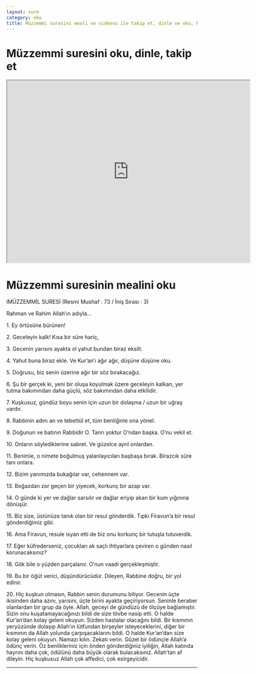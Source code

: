 ```yaml
---
layout: sure
category: oku
title: Müzzemmi suresini meali ve videosu ile takip et, dinle ve oku, Müzzemmi dinle, Müzzemmi meali.
---
```


<div class="container">
  <div class="row">
    <div class="col-lg-12">
      <h1>Müzzemmi suresini oku, dinle, takip et</h1>
      <div class="div-youtube-embed">
        <iframe width="640" height="480" src="https://www.youtube.com/embed/http://">frameborder="0" allowfullscreen></iframe>
      </div>
    </div>
  </div>

  <div class="row">
    <div class="col-lg-12">
      <h1>Müzzemmi suresinin mealini oku</h1>
      <div><p></p><p></p><p>lMÜZZEMMİL SURESİ (Resmi Mushaf : 73 / İniş Sırası : 3)</p><p>Rahman ve Rahim Allah’ın adıyla…</p><p></p><p></p><p>1. Ey örtüsüne bürünen!</p><p></p><p></p><p>2. Geceleyin kalk! Kısa bir süre hariç,</p><p></p><p></p><p>3. Gecenin yarısını ayakta ol yahut bundan biraz eksilt.</p><p></p><p></p><p>4. Yahut buna biraz ekle. Ve Kur’an’ı ağır ağır, düşüne düşüne oku.</p><p></p><p></p><p>5. Doğrusu, biz senin üzerine ağır bir söz bırakacağız.</p><p></p><p></p><p>6. Şu bir gerçek ki, yeni bir oluşa koyulmak üzere geceleyin kalkan, yer tutma bakımından daha güçlü, söz bakımından daha etkilidir.</p><p></p><p></p><p>7. Kuşkusuz, gündüz boyu senin için uzun bir dolaşma / uzun bir uğraş vardır.</p><p></p><p></p><p>8. Rabbinin adını an ve tebettül et, tüm benliğinle ona yönel.</p><p></p><p></p><p>9. Doğunun ve batının Rabbidir O. Tanrı yoktur O’ndan başka. O’nu vekil et.</p><p></p><p></p><p>10. Onların söylediklerine sabret. Ve güzelce ayrıl onlardan.</p><p></p><p></p><p>11. Benimle, o nimete boğulmuş yalanlayıcıları başbaşa bırak. Birazcık süre tanı onlara.</p><p></p><p></p><p>12. Bizim yanımızda bukağılar var, cehennem var.</p><p></p><p></p><p>13. Boğazdan zor geçen bir yiyecek, korkunç bir azap var.</p><p></p><p></p><p>14. O günde ki yer ve dağlar sarsılır ve dağlar eriyip akan bir kum yığınına dönüşür.</p><p></p><p></p><p>15. Biz size, üstünüze tanık olan bir resul gönderdik. Tıpkı Firavun’a bir resul gönderdiğimiz gibi.</p><p></p><p></p><p>16. Ama Firavun, resule isyan etti de biz onu korkunç bir tutuşla tutuverdik.</p><p></p><p></p><p>17. Eğer küfrederseniz, çocukları ak saçlı ihtiyarlara çeviren o günden nasıl korunacaksınız?</p><p></p><p></p><p>18. Gök bile o yüzden parçalanır. O’nun vaadi gerçekleşmiştir.</p><p></p><p></p><p>19. Bu bir öğüt verici, düşündürücüdür. Dileyen, Rabbine doğru, bir yol edinir.</p><p></p><p></p><p>20. Hiç kuşkun olmasın, Rabbin senin durumunu biliyor. Gecenin üçte ikisinden daha azını, yarısını, üçte birini ayakta geçiriyorsun. Seninle beraber olanlardan bir grup da öyle. Allah, geceyi de gündüzü de ölçüye bağlamıştır. Sizin onu kuşatamayacağınızı bildi de size tövbe nasip etti. O halde Kur’an’dan kolay geleni okuyun. Sizden hastalar olacağını bildi. Bir kısmının yeryüzünde dolaşıp Allah’ın lütfundan birşeyler isteyeceklerini, diğer bir kısmının da Allah yolunda çarpışacaklarını bildi. O halde Kur’an’dan size kolay geleni okuyun. Namazı kılın. Zekatı verin. Güzel bir ödünçle Allah’a ödünç verin. Öz benlikleriniz için önden gönderdiğiniz iyiliğin, Allah katında hayrını daha çok, ödülünü daha büyük olarak bulacaksınız. Allah’tan af dileyin. Hiç kuşkusuz Allah çok affedici, çok esirgeyicidir.</p><p></p><p></p></div>
    </div>
  </div>
</div>
<hr />